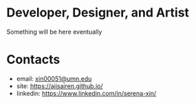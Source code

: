 # Developer, Designer, and Artist
Something will be here eventually

# Contacts
- email: xin00051@umn.edu
- site: https://ajisairen.github.io/
- linkedin: https://www.linkedin.com/in/serena-xin/

<!--
**ajisairen/ajisairen** is a ✨ _special_ ✨ repository because its `README.md` (this file) appears on your GitHub profile.

Here are some ideas to get you started:

- 🔭 I’m currently working on ...
- 🌱 I’m currently learning ...
- 👯 I’m looking to collaborate on ...
- 🤔 I’m looking for help with ...
- 💬 Ask me about ...
- 📫 How to reach me: ...
- 😄 Pronouns: ...
- ⚡ Fun fact: ...
-->
